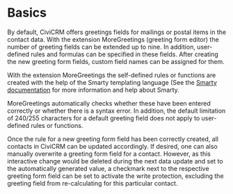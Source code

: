 # Basics

By default, CiviCRM offers greetings fields for mailings or postal items in the
contact data. With the extension MoreGreetings (greeting form editor) the number
of greeting fields can be extended up to nine. In addition, user-defined rules
and formulas can be specified in these fields. After creating the new greeting
form fields, custom field names can be assigned for them.

With the extension MoreGreetings the self-defined rules or functions are created
with the help of the Smarty templating language (See
the [Smarty documentation](https://www.smarty.net)
for more information and help about Smarty.

MoreGreetings automatically checks whether these have been entered correctly or
whether there is a syntax error. In addition, the default limitation of 240/255
characters for a default greeting field does not apply to user-defined rules or
functions.

Once the rule for a new greeting form field has been correctly created, all
contacts in CiviCRM can be updated accordingly. If desired, one can also
manually overwrite a greeting form field for a contact. However, as this
interactive change would be deleted during the next data update and set to the
automatically generated value, a checkmark next to the respective greeting form
field can be set to activate the write protection, excluding the greeting field
from re-calculating for this particular contact.
